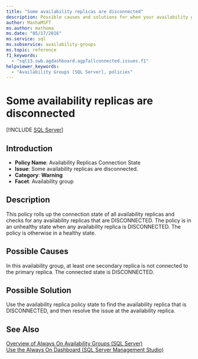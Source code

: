 ```yaml
---
title: "Some availability replicas are disconnected"
description: Possible causes and solutions for when your availability group replica is disconnected for an Always On SQL Server availability group.
author: MashaMSFT
ms.author: mathoma
ms.date: "05/17/2016"
ms.service: sql
ms.subservice: availability-groups
ms.topic: reference
f1_keywords:
  - "sql13.swb.agdashboard.agp7allconnected.issues.f1"
helpviewer_keywords:
  - "Availability Groups [SQL Server], policies"
---
```

# Some availability replicas are disconnected
[!INCLUDE [SQL Server](../../../includes/applies-to-version/sqlserver.md)]
    
## Introduction  
  
- **Policy Name**: Availability Replicas Connection State
- **Issue**: Some availability replicas are disconnected.
- **Category**: **Warning**
- **Facet**: Availability group  
  
## Description  
 This policy rolls up the connection state of all availability replicas and checks for any availability replicas that are DISCONNECTED. The policy is in an unhealthy state when any availability replica is DISCONNECTED. The policy is otherwise in a healthy state.  
 
## Possible Causes  
 In this availability group, at least one secondary replica is not connected to the primary replica. The connected state is DISCONNECTED.  
  
## Possible Solution  
 Use the availability replica policy state to find the availability replica that is DISCONNECTED, and then resolve the issue at the availability replica.  
  
## See Also  
 [Overview of Always On Availability Groups &#40;SQL Server&#41;](../../../database-engine/availability-groups/windows/overview-of-always-on-availability-groups-sql-server.md)   
 [Use the Always On Dashboard &#40;SQL Server Management Studio&#41;](../../../database-engine/availability-groups/windows/use-the-always-on-dashboard-sql-server-management-studio.md)  
  
  
